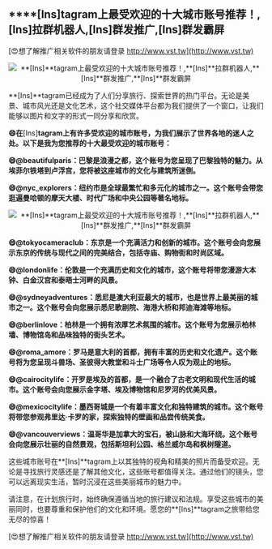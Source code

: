 ## ****[Ins]**tagram上最受欢迎的十大城市账号推荐！,**[Ins]**拉群机器人,**[Ins]**群发推广,**[Ins]**群发霸屏**

[😍想了解推广相关软件的朋友请登录 http://www.vst.tw](http://www.vst.tw)

 <center><img src="https://vst.tw/MP4/tuiguang/png/5.png" alt="**[Ins]**tagram上最受欢迎的十大城市账号推荐！,**[Ins]**拉群机器人,**[Ins]**群发推广,**[Ins]**群发霸屏"></center>

**[Ins]**tagram已经成为了人们分享旅行、探索世界的热门平台。无论是美景、城市风光还是文化艺术，这个社交媒体平台都为我们提供了一个窗口，让我们能够以图片和文字的形式一同分享和欣赏。

**😄在**[Ins]**tagram上有许多受欢迎的城市账号，为我们展示了世界各地的迷人之处。以下是我为您推荐的十大最受欢迎的城市账号：**

**😄@beautifulparis：巴黎是浪漫之都，这个账号为您呈现了巴黎独特的魅力。从埃菲尔铁塔到卢浮宫，您将被这座城市的文化与建筑所迷倒。**

**😄@nyc_explorers：纽约市是全球最繁忙和多元化的城市之一。这个账号会带您逛遍曼哈顿的摩天大楼、时代广场和中央公园等著名地标。**

 <center><img src="https://vst.tw/MP4/tuiguang/png/0.png" alt="**[Ins]**tagram上最受欢迎的十大城市账号推荐！,**[Ins]**拉群机器人,**[Ins]**群发推广,**[Ins]**群发霸屏"></center>

**😄@tokyocameraclub：东京是一个充满活力和创新的城市。这个账号会向您展示东京的传统与现代之间的完美结合，包括寺庙、购物街和时尚区域。**

**😄@londonlife：伦敦是一个充满历史和文化的城市，这个账号将带您漫游大本钟、白金汉宫和泰晤士河畔的风景。**

**😄@sydneyadventures：悉尼是澳大利亚最大的城市，也是世界上最美丽的城市之一。这个账号会向您展示悉尼歌剧院、海港大桥和邦迪海滩等地标。**

**😄@berlinlove：柏林是一个拥有浓厚艺术氛围的城市。这个账号为您展示柏林墙、博物馆岛和品味独特的街头艺术。**

**😄@roma_amore：罗马是意大利的首都，拥有丰富的历史和文化遗产。这个账号将为您呈现斗兽场、圣彼得大教堂和斗士广场等令人叹为观止的地标。**

**😄@cairocitylife：开罗是埃及的首都，是一个融合了古老文明和现代生活的城市。这个账号会向您展示金字塔、埃及博物馆和尼罗河的优美风景。**

**😄@mexicocitylife：墨西哥城是一个有着丰富文化和独特建筑的城市。这个账号将带您参观弗里达·卡罗的家，探索独特的壁画和品尝传统美食。**

**😄@vancouverviews：温哥华是加拿大的宝石，被山脉和大海环绕。这个账号会向您展示壮丽的自然景观，包括斯坦利公园、格兰威尔岛和枫树隧道。**

这些城市账号在**[Ins]**tagram上以其独特的视角和精美的照片而备受欢迎。无论是寻找旅行灵感还是了解其他文化，这些账号都值得关注。通过他们的镜头，您可以远离现实生活，暂时沉浸在这些美丽城市的魅力中。

请注意，在计划旅行时，始终确保遵循当地的旅行建议和法规。享受这些城市的美丽同时，也要尊重和保护他们的文化和环境。愿您的**[Ins]**tagram之旅带给您无尽的惊喜！

[😍想了解推广相关软件的朋友请登录 http://www.vst.tw](http://www.vst.tw)



